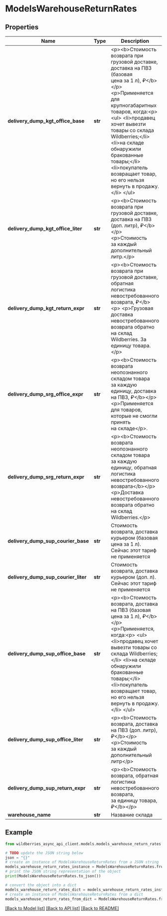# ModelsWarehouseReturnRates


## Properties

Name | Type | Description | Notes
------------ | ------------- | ------------- | -------------
**delivery_dump_kgt_office_base** | **str** | &lt;p&gt;&lt;b&gt;Стоимость возврата при грузовой доставке, доставка на ПВЗ (базовая цена за 1 л), ₽&lt;/b&gt;&lt;/p&gt; &lt;p&gt;Применяется для крупногабаритных товаров, когда:&lt;p&gt; &lt;ul&gt;   &lt;li&gt;продавец хочет вывезти товары со склада Wildberries;&lt;/li&gt;   &lt;li&gt;на складе обнаружили бракованные товары;&lt;/li&gt;   &lt;li&gt;покупатель возвращает товар, но его нельзя вернуть в продажу.&lt;/li&gt; &lt;/ul&gt;  | [optional] 
**delivery_dump_kgt_office_liter** | **str** | &lt;p&gt;&lt;b&gt;Стоимость возврата при грузовой доставке, доставка на ПВЗ (доп. литр), ₽&lt;/b&gt;&lt;/p&gt; &lt;p&gt;Стоимость за каждый дополнительный литр.&lt;/p&gt;  | [optional] 
**delivery_dump_kgt_return_expr** | **str** | &lt;p&gt;&lt;b&gt;Стоимость возврата при грузовой доставке, обратная логистика невостребованного возврата, ₽&lt;/b&gt;&lt;p&gt; &lt;p&gt;Грузовая доставка невостребованного возврата обратно на склад Wildberries. За единицу товара.&lt;/p&gt;  | [optional] 
**delivery_dump_srg_office_expr** | **str** | &lt;p&gt;&lt;b&gt;Стоимость возврата неопознанного складом товара за каждую единицу, доставка на ПВЗ, ₽&lt;/b&gt;&lt;/p&gt; &lt;p&gt;Применяется для товаров, которые не смогли принять на складе&lt;/p&gt;.  | [optional] 
**delivery_dump_srg_return_expr** | **str** | &lt;p&gt;&lt;b&gt;Стоимость возврата неопознанного складом товара за каждую единицу, обратная логистика невостребованного возврата&lt;/b&gt;&lt;/p&gt; &lt;p&gt;Доставка невостребованного возврата обратно на склад Wildberries.&lt;/p&gt; | [optional] 
**delivery_dump_sup_courier_base** | **str** | Стоимость возврата, доставка курьером (базовая цена за 1 л). Сейчас этот тариф не применяется | [optional] 
**delivery_dump_sup_courier_liter** | **str** | Стоимость возврата, доставка курьером (доп. л). Сейчас этот тариф не применяется | [optional] 
**delivery_dump_sup_office_base** | **str** | &lt;p&gt;&lt;b&gt;Стоимость возврата, доставка на ПВЗ (базовая цена за 1 л), ₽&lt;/b&gt;&lt;/p&gt; &lt;p&gt;Применяется, когда:&lt;p&gt; &lt;ul&gt; &lt;li&gt;продавец хочет вывезти товары со склада Wildberries;&lt;/li&gt; &lt;li&gt;на складе обнаружили бракованные товары;&lt;/li&gt; &lt;li&gt;покупатель возвращает товар, но его нельзя вернуть в продажу.&lt;/li&gt; &lt;/ul&gt; | [optional] 
**delivery_dump_sup_office_liter** | **str** | &lt;p&gt;&lt;b&gt;Стоимость возврата, доставка на ПВЗ (доп. литр), ₽&lt;/b&gt;&lt;/p&gt; &lt;p&gt;Стоимость за каждый дополнительный литр&lt;/p&gt; | [optional] 
**delivery_dump_sup_return_expr** | **str** | &lt;p&gt;&lt;b&gt;Стоимость возврата, обратная логистика невостребованного возврата, за единицу товара, ₽&lt;/b&gt;&lt;/p&gt;  | [optional] 
**warehouse_name** | **str** | Название склада | [optional] 

## Example

```python
from wildberries_async_api_client.models.models_warehouse_return_rates import ModelsWarehouseReturnRates

# TODO update the JSON string below
json = "{}"
# create an instance of ModelsWarehouseReturnRates from a JSON string
models_warehouse_return_rates_instance = ModelsWarehouseReturnRates.from_json(json)
# print the JSON string representation of the object
print(ModelsWarehouseReturnRates.to_json())

# convert the object into a dict
models_warehouse_return_rates_dict = models_warehouse_return_rates_instance.to_dict()
# create an instance of ModelsWarehouseReturnRates from a dict
models_warehouse_return_rates_from_dict = ModelsWarehouseReturnRates.from_dict(models_warehouse_return_rates_dict)
```
[[Back to Model list]](../README.md#documentation-for-models) [[Back to API list]](../README.md#documentation-for-api-endpoints) [[Back to README]](../README.md)


